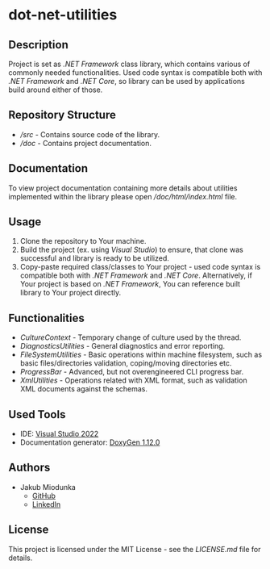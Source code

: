 # dot-net-utilities

## Description

Project is set as *.NET Framework* class library, which contains various of commonly needed functionalities.
Used code syntax is compatible both with *.NET Framework* and *.NET Core*, so library can be used by applications
build around either of those.

## Repository Structure

* */src* - Contains source code of the library.
* */doc* - Contains project documentation.

## Documentation

To view project documentation containing more details about
utilities implemented within the library please open */doc/html/index.html* file.

## Usage

1. Clone the repository to Your machine.
2. Build the project (ex. using *Visual Studio*) to ensure,
that clone was successful and library is ready to be utilized.
3. Copy-paste required class/classes to Your project - used code syntax is compatible both with
*.NET Framework* and *.NET Core*.
Alternatively, if Your project is based on *.NET Framework*, You can reference
built library to Your project directly.

## Functionalities

* *CultureContext* - Temporary change of culture used by the thread.
* *DiagnosticsUtilities* - General diagnostics and error reporting.
* *FileSystemUtilities* - Basic operations within machine filesystem,
such as basic files/directories validation, coping/moving directories etc.
* *ProgressBar* - Advanced, but not overengineered CLI progress bar.
* *XmlUtilities* - Operations related with XML format,
such as validation XML documents against the schemas.

## Used Tools

* IDE: [Visual Studio 2022](https://visualstudio.microsoft.com/vs/)
* Documentation generator: [DoxyGen 1.12.0](https://www.doxygen.nl/)

## Authors

* Jakub Miodunka
  * [GitHub](https://github.com/JakubMiodunka)
  * [LinkedIn](https://www.linkedin.com/in/jakubmiodunka/)

## License

This project is licensed under the MIT License - see the *LICENSE.md* file for details.
